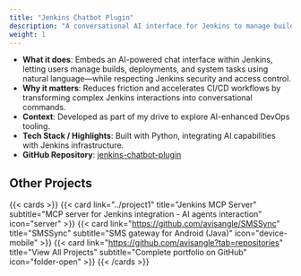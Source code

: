 ```yaml
---
title: "Jenkins Chatbot Plugin"
description: "A conversational AI interface for Jenkins to manage builds and deployments via chat."
weight: 1
---
```


- **What it does**: Embeds an AI-powered chat interface within Jenkins, letting users manage builds, deployments, and system tasks using natural language—while respecting Jenkins security and access control.
- **Why it matters**: Reduces friction and accelerates CI/CD workflows by transforming complex Jenkins interactions into conversational commands.
- **Context**: Developed as part of my drive to explore AI-enhanced DevOps tooling.
- **Tech Stack / Highlights**: Built with Python, integrating AI capabilities with Jenkins infrastructure.
- **GitHub Repository**: [jenkins-chatbot-plugin](https://github.com/avisangle/jenkins-chatbot-plugin)

## Other Projects

{{< cards >}}
{{< card link="../project1" title="Jenkins MCP Server" subtitle="MCP server for Jenkins integration - AI agents interaction" icon="server" >}}
{{< card link="https://github.com/avisangle/SMSSync" title="SMSSync" subtitle="SMS gateway for Android (Java)" icon="device-mobile" >}}
{{< card link="https://github.com/avisangle?tab=repositories" title="View All Projects" subtitle="Complete portfolio on GitHub" icon="folder-open" >}}
{{< /cards >}}
